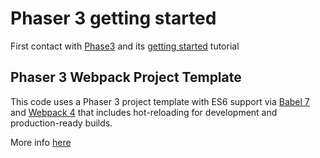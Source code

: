 # Phaser 3 getting started

First contact with [Phase3](https://phaser.io) and its [getting started](https://phaser.io/tutorials/getting-started-phaser3) tutorial

## Phaser 3 Webpack Project Template

This code uses a Phaser 3 project template with ES6 support via [Babel 7](https://babeljs.io/) and [Webpack 4](https://webpack.js.org/)
that includes hot-reloading for development and production-ready builds.

More info [here](https://github.com/photonstorm/phaser3-project-template/blob/master/README.md)